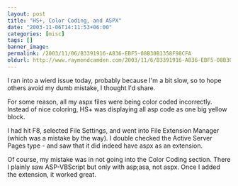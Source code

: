 ```yaml
---
layout: post
title: "HS+, Color Coding, and ASPX"
date: "2003-11-06T14:11:53+06:00"
categories: [misc]
tags: []
banner_image: 
permalink: /2003/11/06/B3391916-A836-EBF5-08B30B1358F98CFA
oldurl: http://www.raymondcamden.com/2003/11/6/B3391916-A836-EBF5-08B30B1358F98CFA
---
```


I ran into a wierd issue today, probably because I'm a bit slow, so to hope others avoid my dumb mistake, I thought I'd share.

For some reason, all my aspx files were being color coded incorrectly. Instead of nice coloring, HS+ was displaying all asp code as one big yellow block.

I had hit F8, selected File Settings, and went into File Extension Manager (which was a mistake by the way). I double checked the Active Server Pages type - and saw that it did indeed have aspx as an extension. 

Of course, my mistake was in not going into the Color Coding section. There I plainly saw ASP-VBScript but only with asp;asa, not aspx. Once I added the extension, it worked great.